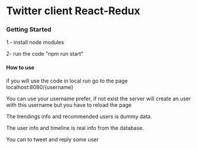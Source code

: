 # Twitter client React-Redux

### Getting Started

1.- install node modules

2- run the code "npm run start"



#### How to use

if you will use the code in local run go to the page localhost:8080/{username}

You can use your username prefer, if not exist the server will create an user with this username but you have to reload the page

The trendings info and recommended users is dummy data. 

The user info and timeline is real info from the database.

You can to tweet and reply some user 

